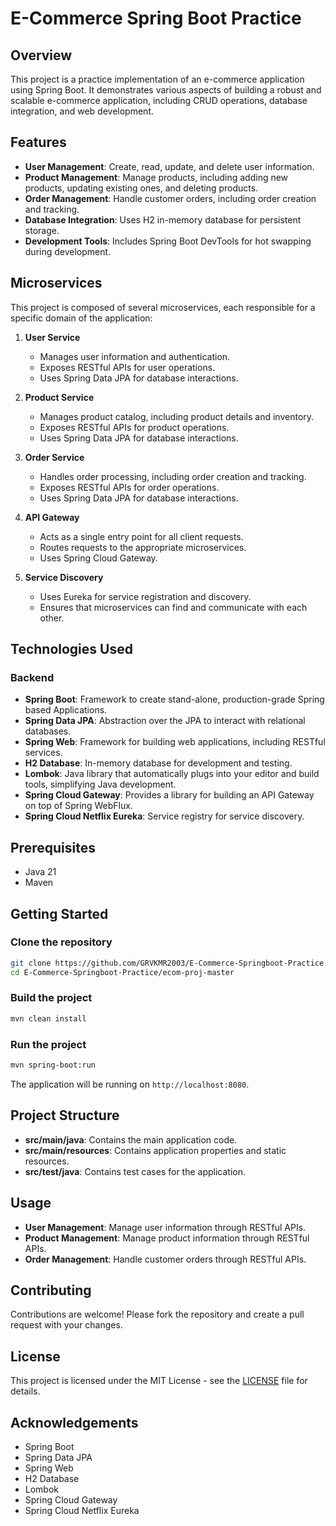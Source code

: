 
# E-Commerce Spring Boot Practice

## Overview
This project is a practice implementation of an e-commerce application using Spring Boot. It demonstrates various aspects of building a robust and scalable e-commerce application, including CRUD operations, database integration, and web development.

## Features
- **User Management**: Create, read, update, and delete user information.
- **Product Management**: Manage products, including adding new products, updating existing ones, and deleting products.
- **Order Management**: Handle customer orders, including order creation and tracking.
- **Database Integration**: Uses H2 in-memory database for persistent storage.
- **Development Tools**: Includes Spring Boot DevTools for hot swapping during development.

## Microservices
This project is composed of several microservices, each responsible for a specific domain of the application:

1. **User Service**
   - Manages user information and authentication.
   - Exposes RESTful APIs for user operations.
   - Uses Spring Data JPA for database interactions.

2. **Product Service**
   - Manages product catalog, including product details and inventory.
   - Exposes RESTful APIs for product operations.
   - Uses Spring Data JPA for database interactions.

3. **Order Service**
   - Handles order processing, including order creation and tracking.
   - Exposes RESTful APIs for order operations.
   - Uses Spring Data JPA for database interactions.

4. **API Gateway**
   - Acts as a single entry point for all client requests.
   - Routes requests to the appropriate microservices.
   - Uses Spring Cloud Gateway.

5. **Service Discovery**
   - Uses Eureka for service registration and discovery.
   - Ensures that microservices can find and communicate with each other.

## Technologies Used

### Backend
- **Spring Boot**: Framework to create stand-alone, production-grade Spring based Applications.
- **Spring Data JPA**: Abstraction over the JPA to interact with relational databases.
- **Spring Web**: Framework for building web applications, including RESTful services.
- **H2 Database**: In-memory database for development and testing.
- **Lombok**: Java library that automatically plugs into your editor and build tools, simplifying Java development.
- **Spring Cloud Gateway**: Provides a library for building an API Gateway on top of Spring WebFlux.
- **Spring Cloud Netflix Eureka**: Service registry for service discovery.

## Prerequisites
- Java 21
- Maven

## Getting Started

### Clone the repository
```bash
git clone https://github.com/GRVKMR2003/E-Commerce-Springboot-Practice.git
cd E-Commerce-Springboot-Practice/ecom-proj-master
```

### Build the project
```bash
mvn clean install
```

### Run the project
```bash
mvn spring-boot:run
```

The application will be running on `http://localhost:8080`.

## Project Structure
- **src/main/java**: Contains the main application code.
- **src/main/resources**: Contains application properties and static resources.
- **src/test/java**: Contains test cases for the application.

## Usage
- **User Management**: Manage user information through RESTful APIs.
- **Product Management**: Manage product information through RESTful APIs.
- **Order Management**: Handle customer orders through RESTful APIs.

## Contributing
Contributions are welcome! Please fork the repository and create a pull request with your changes.

## License
This project is licensed under the MIT License - see the [LICENSE](LICENSE) file for details.

## Acknowledgements
- Spring Boot
- Spring Data JPA
- Spring Web
- H2 Database
- Lombok
- Spring Cloud Gateway
- Spring Cloud Netflix Eureka
